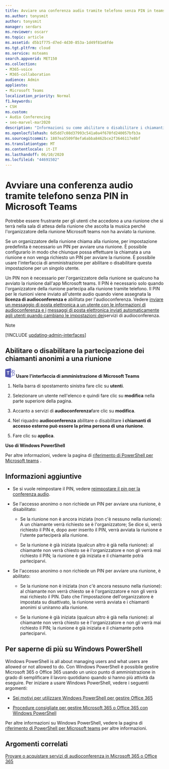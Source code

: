 ```yaml
---
title: Avviare una conferenza audio tramite telefono senza PIN in teams
ms.author: tonysmit
author: tonysmit
manager: serdars
ms.reviewer: oscarr
ms.topic: article
ms.assetid: d5b1f775-d7ed-4d30-853a-1d49f81e8fde
ms.tgt.pltfrm: cloud
ms.service: msteams
search.appverid: MET150
ms.collection:
- M365-voice
- M365-collaboration
audience: Admin
appliesto:
- Microsoft Teams
localization_priority: Normal
f1.keywords:
- CSH
ms.custom:
- Audio Conferencing
- seo-marvel-mar2020
description: "Informazioni su come abilitare o disabilitare i chiamanti anonimi che partecipano a una riunione dall'interfaccia di amministrazione di teams. "
ms.openlocfilehash: 6d5dd7c08d37993c541a0a4f670fd240057bfb3a
ms.sourcegitcommit: 1807ea5509f8efa6abba8462bce2f3646117e8bf
ms.translationtype: MT
ms.contentlocale: it-IT
ms.lasthandoff: 06/10/2020
ms.locfileid: "44691502"
---
```

# <a name="start-an-audio-conference-over-the-phone-without-a-pin-in-microsoft-teams"></a>Avviare una conferenza audio tramite telefono senza PIN in Microsoft Teams

Potrebbe essere frustrante per gli utenti che accedono a una riunione che si terrà nella sala di attesa della riunione che ascolta la musica perché l'organizzatore della riunione Microsoft teams non ha avviato la riunione. 
  
Se un organizzatore della riunione chiama alla riunione, per impostazione predefinita è necessario un PIN per avviare una riunione. È possibile configurarlo in modo che chiunque possa effettuare la chiamata a una riunione e non venga richiesto un PIN per avviare la riunione. È possibile usare l'interfaccia di amministrazione per abilitare o disabilitare questa impostazione per un singolo utente.
  
Un PIN non è necessario per l'organizzatore della riunione se qualcuno ha avviato la riunione dall'app Microsoft teams. Il PIN è necessario solo quando l'organizzatore della riunione partecipa alla riunione tramite telefono. Il PIN per le riunioni viene inviato all'utente audio quando viene assegnata la **licenza di audioconferenza e** abilitata per l'audioconferenza. Vedere [inviare un messaggio di posta elettronica a un utente con le informazioni di audioconferenza e i](send-an-email-to-a-user-with-their-dial-in-information-in-teams.md) [messaggi di posta elettronica inviati automaticamente agli utenti quando cambiano le impostazioni dei](emails-sent-to-users-when-their-settings-change-in-teams.md)servizi di audioconferenza.

> [!NOTE]
> [!INCLUDE [updating-admin-interfaces](includes/updating-admin-interfaces.md)]
  
## <a name="enable-or-disable-anonymous-callers-from-joining-a-meeting"></a>Abilitare o disabilitare la partecipazione dei chiamanti anonimi a una riunione

![Icona che mostra il logo di Microsoft Teams](media/teams-logo-30x30.png) **Usare l'interfaccia di amministrazione di Microsoft Teams**

1. Nella barra di spostamento sinistra fare clic su **utenti**. 

2. Selezionare un utente nell'elenco e quindi fare clic su **modifica** nella parte superiore della pagina. 

3. Accanto a servizi di **audioconferenza**fare clic su **modifica**.

4. Nel riquadro **audioconferenza** abilitare o disabilitare **i chiamanti di accesso esterno può essere la prima persona di una riunione**.
    
4. Fare clic su **applica**. 

**Uso di Windows PowerShell**
  
Per altre informazioni, vedere la pagina di [riferimento di PowerShell per Microsoft teams](https://docs.microsoft.com/powershell/module/teams/?view=teams-ps) .

## <a name="what-else-should-you-know"></a>Informazioni aggiuntive

- Se si vuole reimpostare il PIN, vedere [reimpostare il pin per la conferenza audio](reset-the-audio-conferencing-pin-in-teams.md).
    
- Se l'accesso anonimo o non richiede un PIN per avviare una riunione, è disabilitato:
    
  - Se la riunione non è ancora iniziata (non c'è nessuno nella riunione): A un chiamante verrà richiesto se è l'organizzatore; Se dice sì, verrà richiesto il PIN e, dopo aver inserito il PIN, verrà avviata la riunione e l'utente parteciperà alla riunione.
    
  - Se la riunione è già iniziata (qualcun altro è già nella riunione): al chiamante non verrà chiesto se è l'organizzatore e non gli verrà mai richiesto il PIN; la riunione è già iniziata e il chiamante potrà parteciparvi.
    
- Se l'accesso anonimo o non richiede un PIN per avviare una riunione, è abilitato:
    
  - Se la riunione non è iniziata (non c'è ancora nessuno nella riunione): al chiamante non verrà chiesto se è l'organizzatore e non gli verrà mai richiesto il PIN. Dato che l'impostazione dell'organizzatore è impostata su disattivato, la riunione verrà avviata e i chiamanti anonimi si uniranno alla riunione.
    
  - Se la riunione è già iniziata (qualcun altro è già nella riunione): al chiamante non verrà chiesto se è l'organizzatore e non gli verrà mai richiesto il PIN; la riunione è già iniziata e il chiamante potrà parteciparvi.
    
## <a name="want-to-know-more-about-windows-powershell"></a>Per saperne di più su Windows PowerShell

Windows PowerShell is all about managing users and what users are allowed or not allowed to do. Con Windows PowerShell è possibile gestire Microsoft 365 o Office 365 usando un unico punto di amministrazione in grado di semplificare il lavoro quotidiano quando si hanno più attività da eseguire. Per iniziare a usare Windows PowerShell, vedere i seguenti argomenti:
    
  - [Sei motivi per utilizzare Windows PowerShell per gestire Office 365](https://go.microsoft.com/fwlink/?LinkId=525041)
    
  - [Procedure consigliate per gestire Microsoft 365 o Office 365 con Windows PowerShell](https://go.microsoft.com/fwlink/?LinkId=525142)
    
Per altre informazioni su Windows PowerShell, vedere la pagina di [riferimento di PowerShell per Microsoft teams](https://docs.microsoft.com/powershell/module/teams/?view=teams-ps) per altre informazioni.
  
## <a name="related-topics"></a>Argomenti correlati

[Provare o acquistare servizi di audioconferenza in Microsoft 365 o Office 365](/SkypeForBusiness/audio-conferencing-in-office-365/try-or-purchase-audio-conferencing-in-office-365)
